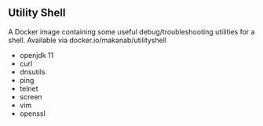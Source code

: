 Utility Shell
-------------

A Docker image containing some useful debug/troubleshooting utilities for a shell. Available via docker.io/makanab/utilityshell
- openjdk 11
- curl
- dnsutils 
- ping
- telnet
- screen
- vim
- openssl